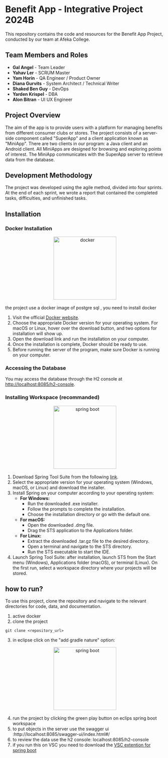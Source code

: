 # Benefit App - Integrative Project 2024B

This repository contains the code and resources for the Benefit App Project, conducted by our team at Afeka College.

## Team Members and Roles
- **Gal Angel** - Team Leader
- **Yahav Ler** - SCRUM Master
- **Yam Horin** - QA Engineer / Product Owner
- **Diana Gurvits** - System Architect / Technical Writer
- **Shaked Ben Guy** - DevOps
- **Yarden Krispel** - DBA
- **Alon Bitran** - UI UX Engineer

## Project Overview
The aim of the app is to provide users with a platform for managing benefits from different consumer clubs or stores. The project consists of a server-side component called "SuperApp" and a client application known as "MiniApp". There are two clients in our program: a Java client and an Android client. All MiniApps are designed for browsing and exploring points of interest. The MiniApp communicates with the SuperApp server to retrieve data from the database.

## Development Methodology
The project was developed using the agile method, divided into four sprints. At the end of each sprint, we wrote a report that contained the completed tasks, difficulties, and unfinished tasks.

## Installation

### Docker Installation

</p>
<div align="center">
 <img alt="docker" height="200px" src="https://logos-world.net/wp-content/uploads/2021/02/Docker-Logo.png">
</div>

the project use a docker image of postgre sql , you need to install docker
1. Visit the official [Docker website](https://www.docker.com/).
2. Choose the appropriate Docker version for your operating system. For macOS or Linux, hover over the download button, and two options for installation will show up.
3. Open the download link and run the installation on your computer.
4. Once the installation is complete, Docker should be ready to use.
5. Before running the server of the program, make sure Docker is running on your computer.

### Accessing the Database

You may access the database through the H2 console at [http://localhost:8085/h2-console](http://localhost:8085/h2-console).

### Installing Workspace (recommanded)
</p>
<div align="center">
 <img alt="spring boot" height="200px" src="https://cdn.hashnode.com/res/hashnode/image/upload/v1636832404785/mTXlsmro-.png?w=1600&h=840&fit=crop&crop=entropy&auto=compress,format&format=webp">
</div>

1. Download Spring Tool Suite from the following [link](https://spring.io/tools/).
2. Select the appropriate version for your operating system (Windows, macOS, or Linux) and download the installer.
3. Install Spring on your computer according to your operating system:
   - **For Windows:**
     - Run the downloaded .exe installer.
     - Follow the prompts to complete the installation.
     - Choose the installation directory or go with the default one.
   - **For macOS:**
     - Open the downloaded .dmg file.
     - Drag the STS application to the Applications folder.
   - **For Linux:**
     - Extract the downloaded .tar.gz file to the desired directory.
     - Open a terminal and navigate to the STS directory.
     - Run the STS executable to start the IDE.
4. Launch Spring Tool Suite: after installation, launch STS from the Start menu (Windows), Applications folder (macOS), or terminal (Linux). On the first run, select a workspace directory where your projects will be stored.

## how to run?

To use this project, clone the repository and navigate to the relevant directories for code, data, and documentation.
1. active docker
2. clone the project
```console
git clone <repository_url>
```
3. in eclipse click on the "add gradle nature" option:

</p>
<div align="center">
 <img alt="spring boot" height="200px" src="https://i.imgur.com/pimNdn7.png">
</div>

4. run the project by clicking the green play button on eclips spring boot workspace
5. to put objects in the server use the swagger ui :http://localhost:8085/swagger-ui/index.html#/
6. to review the data use the h2 console: localhost:8085/h2-console
7. if you run this on VSC you need to download the <a href="https://code.visualstudio.com/docs/java/java-spring-boot">VSC extention for spring boot </a>

